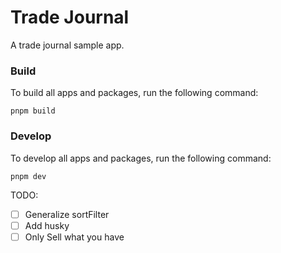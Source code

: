 # Trade Journal

A trade journal sample app.


### Build

To build all apps and packages, run the following command:

```
pnpm build
```

### Develop

To develop all apps and packages, run the following command:

```
pnpm dev
```

TODO:

- [ ] Generalize sortFilter
- [ ] Add husky
- [ ] Only Sell what you have
